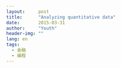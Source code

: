 ```yaml
---
layout:     post
title:      "Analyzing quantitative data"
date:       2015-03-31 
author:     "Youth"
header-img: ""
lang: en
tags:
  - 金融
  - 编程
---
```



